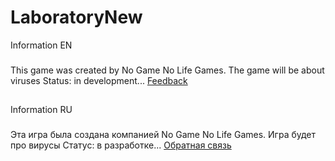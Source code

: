 # LaboratoryNew
Information EN
###
This game was created by No Game No Life Games.
The game will be about viruses
Status: in development...
[Feedback](https://vk.com/id505013603)
##
Information RU
###
Эта игра была создана компанией  No Game No Life Games.
Игра будет про вирусы
Статус: в разработке...
[Обратная связь](https://vk.com/id505013603)

